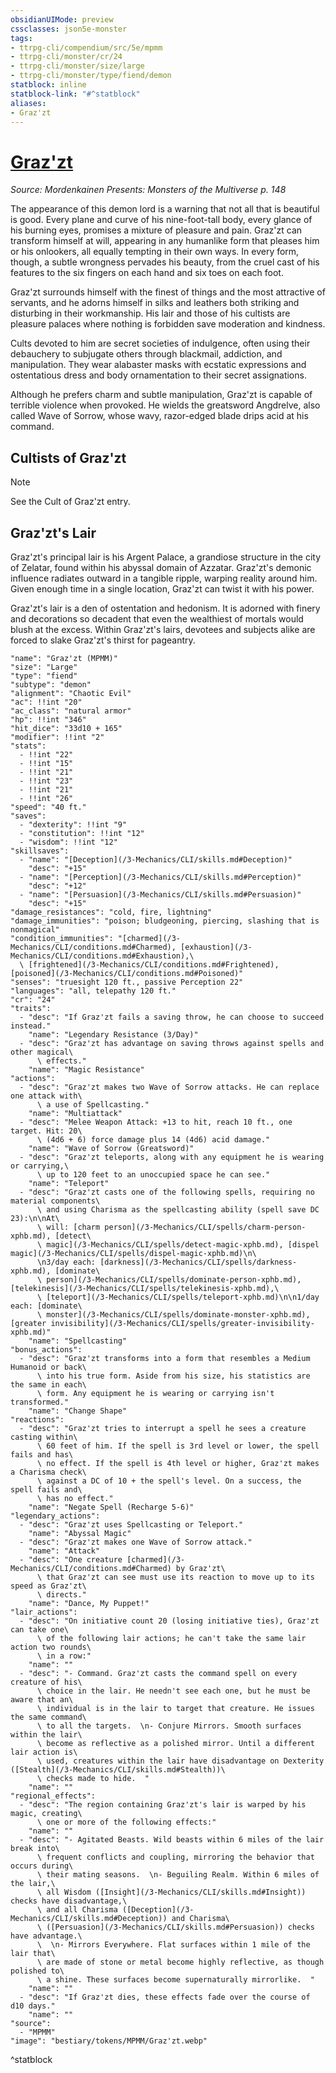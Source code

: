 ```yaml
---
obsidianUIMode: preview
cssclasses: json5e-monster
tags:
- ttrpg-cli/compendium/src/5e/mpmm
- ttrpg-cli/monster/cr/24
- ttrpg-cli/monster/size/large
- ttrpg-cli/monster/type/fiend/demon
statblock: inline
statblock-link: "#^statblock"
aliases:
- Graz'zt
---
```

# [Graz'zt](3-Mechanics\CLI\bestiary\npc/grazzt-mpmm.md)
*Source: Mordenkainen Presents: Monsters of the Multiverse p. 148*  

The appearance of this demon lord is a warning that not all that is beautiful is good. Every plane and curve of his nine-foot-tall body, every glance of his burning eyes, promises a mixture of pleasure and pain. Graz'zt can transform himself at will, appearing in any humanlike form that pleases him or his onlookers, all equally tempting in their own ways. In every form, though, a subtle wrongness pervades his beauty, from the cruel cast of his features to the six fingers on each hand and six toes on each foot.

Graz'zt surrounds himself with the finest of things and the most attractive of servants, and he adorns himself in silks and leathers both striking and disturbing in their workmanship. His lair and those of his cultists are pleasure palaces where nothing is forbidden save moderation and kindness.

Cults devoted to him are secret societies of indulgence, often using their debauchery to subjugate others through blackmail, addiction, and manipulation. They wear alabaster masks with ecstatic expressions and ostentatious dress and body ornamentation to their secret assignations.

Although he prefers charm and subtle manipulation, Graz'zt is capable of terrible violence when provoked. He wields the greatsword Angdrelve, also called Wave of Sorrow, whose wavy, razor-edged blade drips acid at his command.

## Cultists of Graz'zt

> [!note]
> See the Cult of Graz'zt entry.

## Graz'zt's Lair

Graz'zt's principal lair is his Argent Palace, a grandiose structure in the city of Zelatar, found within his abyssal domain of Azzatar. Graz'zt's demonic influence radiates outward in a tangible ripple, warping reality around him. Given enough time in a single location, Graz'zt can twist it with his power.

Graz'zt's lair is a den of ostentation and hedonism. It is adorned with finery and decorations so decadent that even the wealthiest of mortals would blush at the excess. Within Graz'zt's lairs, devotees and subjects alike are forced to slake Graz'zt's thirst for pageantry.

```statblock
"name": "Graz'zt (MPMM)"
"size": "Large"
"type": "fiend"
"subtype": "demon"
"alignment": "Chaotic Evil"
"ac": !!int "20"
"ac_class": "natural armor"
"hp": !!int "346"
"hit_dice": "33d10 + 165"
"modifier": !!int "2"
"stats":
  - !!int "22"
  - !!int "15"
  - !!int "21"
  - !!int "23"
  - !!int "21"
  - !!int "26"
"speed": "40 ft."
"saves":
  - "dexterity": !!int "9"
  - "constitution": !!int "12"
  - "wisdom": !!int "12"
"skillsaves":
  - "name": "[Deception](/3-Mechanics/CLI/skills.md#Deception)"
    "desc": "+15"
  - "name": "[Perception](/3-Mechanics/CLI/skills.md#Perception)"
    "desc": "+12"
  - "name": "[Persuasion](/3-Mechanics/CLI/skills.md#Persuasion)"
    "desc": "+15"
"damage_resistances": "cold, fire, lightning"
"damage_immunities": "poison; bludgeoning, piercing, slashing that is nonmagical"
"condition_immunities": "[charmed](/3-Mechanics/CLI/conditions.md#Charmed), [exhaustion](/3-Mechanics/CLI/conditions.md#Exhaustion),\
  \ [frightened](/3-Mechanics/CLI/conditions.md#Frightened), [poisoned](/3-Mechanics/CLI/conditions.md#Poisoned)"
"senses": "truesight 120 ft., passive Perception 22"
"languages": "all, telepathy 120 ft."
"cr": "24"
"traits":
  - "desc": "If Graz'zt fails a saving throw, he can choose to succeed instead."
    "name": "Legendary Resistance (3/Day)"
  - "desc": "Graz'zt has advantage on saving throws against spells and other magical\
      \ effects."
    "name": "Magic Resistance"
"actions":
  - "desc": "Graz'zt makes two Wave of Sorrow attacks. He can replace one attack with\
      \ a use of Spellcasting."
    "name": "Multiattack"
  - "desc": "Melee Weapon Attack: +13 to hit, reach 10 ft., one target. Hit: 20\
      \ (4d6 + 6) force damage plus 14 (4d6) acid damage."
    "name": "Wave of Sorrow (Greatsword)"
  - "desc": "Graz'zt teleports, along with any equipment he is wearing or carrying,\
      \ up to 120 feet to an unoccupied space he can see."
    "name": "Teleport"
  - "desc": "Graz'zt casts one of the following spells, requiring no material components\
      \ and using Charisma as the spellcasting ability (spell save DC 23):\n\nAt\
      \ will: [charm person](/3-Mechanics/CLI/spells/charm-person-xphb.md), [detect\
      \ magic](/3-Mechanics/CLI/spells/detect-magic-xphb.md), [dispel magic](/3-Mechanics/CLI/spells/dispel-magic-xphb.md)\n\
      \n3/day each: [darkness](/3-Mechanics/CLI/spells/darkness-xphb.md), [dominate\
      \ person](/3-Mechanics/CLI/spells/dominate-person-xphb.md), [telekinesis](/3-Mechanics/CLI/spells/telekinesis-xphb.md),\
      \ [teleport](/3-Mechanics/CLI/spells/teleport-xphb.md)\n\n1/day each: [dominate\
      \ monster](/3-Mechanics/CLI/spells/dominate-monster-xphb.md), [greater invisibility](/3-Mechanics/CLI/spells/greater-invisibility-xphb.md)"
    "name": "Spellcasting"
"bonus_actions":
  - "desc": "Graz'zt transforms into a form that resembles a Medium Humanoid or back\
      \ into his true form. Aside from his size, his statistics are the same in each\
      \ form. Any equipment he is wearing or carrying isn't transformed."
    "name": "Change Shape"
"reactions":
  - "desc": "Graz'zt tries to interrupt a spell he sees a creature casting within\
      \ 60 feet of him. If the spell is 3rd level or lower, the spell fails and has\
      \ no effect. If the spell is 4th level or higher, Graz'zt makes a Charisma check\
      \ against a DC of 10 + the spell's level. On a success, the spell fails and\
      \ has no effect."
    "name": "Negate Spell (Recharge 5-6)"
"legendary_actions":
  - "desc": "Graz'zt uses Spellcasting or Teleport."
    "name": "Abyssal Magic"
  - "desc": "Graz'zt makes one Wave of Sorrow attack."
    "name": "Attack"
  - "desc": "One creature [charmed](/3-Mechanics/CLI/conditions.md#Charmed) by Graz'zt\
      \ that Graz'zt can see must use its reaction to move up to its speed as Graz'zt\
      \ directs."
    "name": "Dance, My Puppet!"
"lair_actions":
  - "desc": "On initiative count 20 (losing initiative ties), Graz'zt can take one\
      \ of the following lair actions; he can't take the same lair action two rounds\
      \ in a row:"
    "name": ""
  - "desc": "- Command. Graz'zt casts the command spell on every creature of his\
      \ choice in the lair. He needn't see each one, but he must be aware that an\
      \ individual is in the lair to target that creature. He issues the same command\
      \ to all the targets.  \n- Conjure Mirrors. Smooth surfaces within the lair\
      \ become as reflective as a polished mirror. Until a different lair action is\
      \ used, creatures within the lair have disadvantage on Dexterity ([Stealth](/3-Mechanics/CLI/skills.md#Stealth))\
      \ checks made to hide.  "
    "name": ""
"regional_effects":
  - "desc": "The region containing Graz'zt's lair is warped by his magic, creating\
      \ one or more of the following effects:"
    "name": ""
  - "desc": "- Agitated Beasts. Wild beasts within 6 miles of the lair break into\
      \ frequent conflicts and coupling, mirroring the behavior that occurs during\
      \ their mating seasons.  \n- Beguiling Realm. Within 6 miles of the lair,\
      \ all Wisdom ([Insight](/3-Mechanics/CLI/skills.md#Insight)) checks have disadvantage,\
      \ and all Charisma ([Deception](/3-Mechanics/CLI/skills.md#Deception)) and Charisma\
      \ ([Persuasion](/3-Mechanics/CLI/skills.md#Persuasion)) checks have advantage.\
      \  \n- Mirrors Everywhere. Flat surfaces within 1 mile of the lair that\
      \ are made of stone or metal become highly reflective, as though polished to\
      \ a shine. These surfaces become supernaturally mirrorlike.  "
    "name": ""
  - "desc": "If Graz'zt dies, these effects fade over the course of d10 days."
    "name": ""
"source":
  - "MPMM"
"image": "bestiary/tokens/MPMM/Graz'zt.webp"
```
^statblock